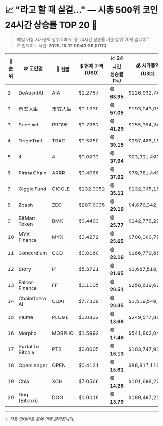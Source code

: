 
# 📈 "라고 할 때 살걸..." — 시총 500위 코인 24시간 상승률 TOP 20 🚀

> 매일 아침 시가총액 상위 500위 중 24시간 상승률 기준 상위 20개 업데이트  
> ⏰ 업데이트 시간: **2025-10-12 00:43:36 (UTC)**

| 🔢 순위 | 🪙 코인명 | 🔣 심볼 | 💲 현재 가격 (USD) | 📈 24시간 상승률 (%) | 💰 시가총액 (USD) | 🔄 24시간 거래량 (USD) | 🔢 유통 공급량 |
|--------|----------|--------|-------------------|--------------------|--------------------|-----------------------|-------------------|
| 1 | DeAgentAI | AIA | $1.2757 | 🟢 **68.95** | $126,932,743 | $29,321,567 | 99,500,000 |
| 2 | 币安人生 | 币安人生 | $0.1930 | 🟢 **57.05** | $193,043,054 | $144,661,119 | 1,000,000,000 |
| 3 | Succinct | PROVE | $0.7962 | 🟢 **41.29** | $155,254,240 | $223,923,915 | 195,000,000 |
| 4 | OriginTrail | TRAC | $0.5950 | 🟢 **39.15** | $297,486,183 | $15,308,913 | 499,998,223 |
| 5 | 4 | 4 | $0.0933 | 🟢 **37.94** | $93,321,493 | $133,241,999 | 1,000,000,000 |
| 6 | Pirate Chain | ARRR | $0.4066 | 🟢 **37.92** | $79,781,446 | $350,541 | 196,213,798 |
| 7 | Giggle Fund | GIGGLE | $132.3352 | 🟢 **35.11** | $132,335,155 | $90,429,477 | 1,000,000 |
| 8 | Zcash | ZEC | $287.6335 | 🟢 **29.16** | $4,676,342,626 | $1,508,291,200 | 16,257,990 |
| 9 | BitMart Token | BMX | $0.4403 | 🟢 **25.77** | $142,778,273 | $7,345,405 | 324,281,616 |
| 10 | MYX Finance | MYX | $3.4272 | 🟢 **25.65** | $706,366,773 | $112,293,980 | 206,105,424 |
| 11 | Concordium | CCD | $0.0160 | 🟢 **23.16** | $186,779,887 | $1,647,448 | 11,695,494,070 |
| 12 | Story | IP | $5.3721 | 🟢 **21.65** | $1,687,518,555 | $469,892,922 | 314,124,863 |
| 13 | Falcon Finance | FF | $0.1105 | 🟢 **20.51** | $258,639,620 | $559,615,264 | 2,340,000,000 |
| 14 | ChainOpera AI | COAI | $7.7339 | 🟢 **20.35** | $1,519,549,110 | $400,262,128 | 196,479,267 |
| 15 | Plume | PLUME | $0.0822 | 🟢 **18.68** | $249,577,885 | $136,498,437 | 3,034,573,413 |
| 16 | Morpho | MORPHO | $1.5992 | 🟢 **17.49** | $541,802,040 | $140,531,484 | 338,801,056 |
| 17 | Portal To Bitcoin | PTB | $0.0605 | 🟢 **16.13** | $103,747,919 | $36,126,608 | 1,715,849,161 |
| 18 | OpenLedger | OPEN | $0.4121 | 🟢 **15.61** | $88,817,116 | $101,071,480 | 215,500,000 |
| 19 | Chia | XCH | $7.0566 | 🟢 **14.28** | $101,698,275 | $9,078,780 | 14,411,726 |
| 20 | Dog (Bitcoin) | DOG | $0.0019 | 🟢 **13.79** | $189,467,215 | $22,640,782 | 100,000,000,000 |

---

✨ *자동 업데이트 봇에 의해 관리됩니다.*
